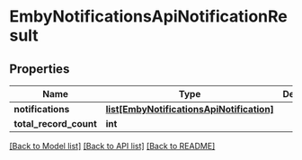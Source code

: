 # EmbyNotificationsApiNotificationResult

## Properties
Name | Type | Description | Notes
------------ | ------------- | ------------- | -------------
**notifications** | [**list[EmbyNotificationsApiNotification]**](EmbyNotificationsApiNotification.md) |  | [optional] 
**total_record_count** | **int** |  | [optional] 

[[Back to Model list]](../README.md#documentation-for-models) [[Back to API list]](../README.md#documentation-for-api-endpoints) [[Back to README]](../README.md)


